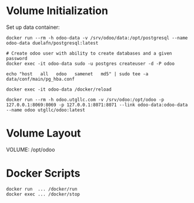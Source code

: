 
Volume Initialization
=====================

Set up data container:

    docker run --rm -h odoo-data -v /srv/odoo/data:/opt/postgresql --name odoo-data duelafn/postgresql:latest

    # Create odoo user with ability to create databases and a given password
    docker exec -it odoo-data sudo -u postgres createuser -d -P odoo

    echo "host   all   odoo   samenet   md5" | sudo tee -a data/conf/main/pg_hba.conf

    docker exec -it odoo-data /docker/reload

    docker run --rm -h odoo.utgllc.com -v /srv/odoo:/opt/odoo -p 127.0.0.1:8069:8069 -p 127.0.0.1:8071:8071 --link odoo-data:odoo-data --name odoo utgllc/odoo:latest


Volume Layout
=============

VOLUME: /opt/odoo


Docker Scripts
==============

    docker run  ... /docker/run
    docker exec ... /docker/stop
